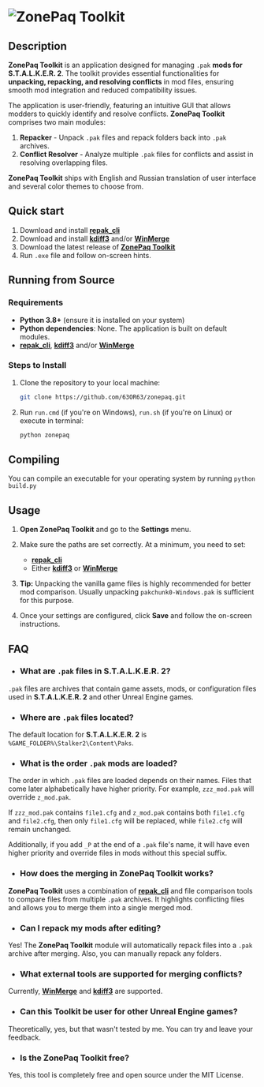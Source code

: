 # ![ZonePaq Toolkit](https://github.com/user-attachments/assets/c95e5cd9-1ead-4248-88d0-7c4e65e24cc4)

## Description

**ZonePaq Toolkit** is an application designed for managing `.pak` **mods for S.T.A.L.K.E.R. 2**. The toolkit provides essential functionalities for **unpacking, repacking, and resolving conflicts** in mod files, ensuring smooth mod integration and reduced compatibility issues.

The application is user-friendly, featuring an intuitive GUI that allows modders to quickly identify and resolve conflicts. **ZonePaq Toolkit** comprises two main modules:

1. **Repacker** - Unpack `.pak` files and repack folders back into `.pak` archives.
2. **Conflict Resolver** - Analyze multiple `.pak` files for conflicts and assist in resolving overlapping files.

**ZonePaq Toolkit** ships with English and Russian translation of user interface and several color themes to choose from.

## Quick start

1. Download and install **[repak_cli](https://github.com/trumank/repak/releases)**
2. Download and install **[kdiff3](https://sourceforge.net/projects/kdiff3/files)** and/or **[WinMerge](https://winmerge.org/downloads)**
3. Download the latest release of **[ZonePaq Toolkit](https://github.com/63OR63/zonepaq/releases)**
4. Run `.exe` file and follow on-screen hints.

## Running from Source

### Requirements

- **Python 3.8+** (ensure it is installed on your system)
- **Python dependencies**: None. The application is built on default modules.
- **[repak_cli](https://github.com/trumank/repak)**, **[kdiff3](https://kdiff3.sourceforge.net)** and/or **[WinMerge](https://winmerge.org)**

### Steps to Install

1. Clone the repository to your local machine:

    ```bash
    git clone https://github.com/63OR63/zonepaq.git
    ```

2. Run `run.cmd` (if you're on Windows), `run.sh` (if you're on Linux) or execute in terminal:

    ```bash
    python zonepaq
    ```

## Compiling

You can compile an executable for your operating system by running `python build.py`

## Usage

1. **Open ZonePaq Toolkit** and go to the **Settings** menu.

2. Make sure the paths are set correctly. At a minimum, you need to set:
    - **[repak_cli](https://github.com/trumank/repak)**
    - Either **[kdiff3](https://kdiff3.sourceforge.net)** or **[WinMerge](https://winmerge.org)**

3. **Tip:** Unpacking the vanilla game files is highly recommended for better mod comparison. Usually unpacking `pakchunk0-Windows.pak` is sufficient for this purpose.

4. Once your settings are configured, click **Save** and follow the on-screen instructions.

## FAQ

- ### What are `.pak` files in S.T.A.L.K.E.R. 2?

`.pak` files are archives that contain game assets, mods, or configuration files used in **S.T.A.L.K.E.R. 2** and other Unreal Engine games.

- ### Where are `.pak` files located?

The default location for **S.T.A.L.K.E.R. 2** is `%GAME_FOLDER%\Stalker2\Content\Paks`.

- ### What is the order `.pak` mods are loaded?

The order in which `.pak` files are loaded depends on their names. Files that come later alphabetically have higher priority. For example, `zzz_mod.pak` will override `z_mod.pak`.

If `zzz_mod.pak` contains `file1.cfg` and `z_mod.pak` contains both `file1.cfg` and `file2.cfg`, then only `file1.cfg` will be replaced, while `file2.cfg` will remain unchanged.

Additionally, if you add `_P` at the end of a `.pak` file's name, it will have even higher priority and override files in mods without this special suffix.

- ### How does the merging in **ZonePaq Toolkit** works?

**ZonePaq Toolkit** uses a combination of **[repak_cli](https://github.com/trumank/repak)** and file comparison tools to compare files from multiple `.pak` archives. It highlights conflicting files and allows you to merge them into a single merged mod.

- ### Can I repack my mods after editing?

Yes! The **ZonePaq Toolkit** module will automatically repack files into a `.pak` archive after merging. Also, you can manually repack any folders.

- ### What external tools are supported for merging conflicts?

Currently, **[WinMerge](https://winmerge.org)** and **[kdiff3](https://kdiff3.sourceforge.net)** are supported.

- ### Can this Toolkit be user for other Unreal Engine games?

Theoretically, yes, but that wasn't tested by me. You can try and leave your feedback.

- ### Is the ZonePaq Toolkit free?

Yes, this tool is completely free and open source under the MIT License.
